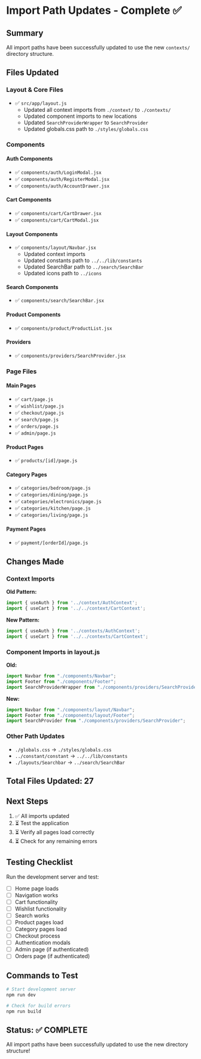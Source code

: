 # Import Path Updates - Complete ✅

## Summary
All import paths have been successfully updated to use the new `contexts/` directory structure.

## Files Updated

### Layout & Core Files
- ✅ `src/app/layout.js`
  - Updated all context imports from `./context/` to `./contexts/`
  - Updated component imports to new locations
  - Updated `SearchProviderWrapper` to `SearchProvider`
  - Updated globals.css path to `./styles/globals.css`

### Components

#### Auth Components
- ✅ `components/auth/LoginModal.jsx`
- ✅ `components/auth/RegisterModal.jsx`
- ✅ `components/auth/AccountDrawer.jsx`

#### Cart Components
- ✅ `components/cart/CartDrawer.jsx`
- ✅ `components/cart/CartModal.jsx`

#### Layout Components
- ✅ `components/layout/Navbar.jsx`
  - Updated context imports
  - Updated constants path to `../../lib/constants`
  - Updated SearchBar path to `../search/SearchBar`
  - Updated icons path to `../icons`

#### Search Components
- ✅ `components/search/SearchBar.jsx`

#### Product Components
- ✅ `components/product/ProductList.jsx`

#### Providers
- ✅ `components/providers/SearchProvider.jsx`

### Page Files

#### Main Pages
- ✅ `cart/page.js`
- ✅ `wishlist/page.js`
- ✅ `checkout/page.js`
- ✅ `search/page.js`
- ✅ `orders/page.js`
- ✅ `admin/page.js`

#### Product Pages
- ✅ `products/[id]/page.js`

#### Category Pages
- ✅ `categories/bedroom/page.js`
- ✅ `categories/dining/page.js`
- ✅ `categories/electronics/page.js`
- ✅ `categories/kitchen/page.js`
- ✅ `categories/living/page.js`

#### Payment Pages
- ✅ `payment/[orderId]/page.js`

## Changes Made

### Context Imports
**Old Pattern:**
```javascript
import { useAuth } from '../context/AuthContext';
import { useCart } from '../../context/CartContext';
```

**New Pattern:**
```javascript
import { useAuth } from '../contexts/AuthContext';
import { useCart } from '../../contexts/CartContext';
```

### Component Imports in layout.js
**Old:**
```javascript
import Navbar from "./components/Navbar";
import Footer from "./components/Footer";
import SearchProviderWrapper from "./components/providers/SearchProviderWrapper";
```

**New:**
```javascript
import Navbar from "./components/layout/Navbar";
import Footer from "./components/layout/Footer";
import SearchProvider from "./components/providers/SearchProvider";
```

### Other Path Updates
- `./globals.css` → `./styles/globals.css`
- `../constant/constant` → `../../lib/constants`
- `./layouts/Searchbar` → `../search/SearchBar`

## Total Files Updated: 27

## Next Steps

1. ✅ All imports updated
2. ⏳ Test the application
3. ⏳ Verify all pages load correctly
4. ⏳ Check for any remaining errors

## Testing Checklist

Run the development server and test:
- [ ] Home page loads
- [ ] Navigation works
- [ ] Cart functionality
- [ ] Wishlist functionality
- [ ] Search works
- [ ] Product pages load
- [ ] Category pages load
- [ ] Checkout process
- [ ] Authentication modals
- [ ] Admin page (if authenticated)
- [ ] Orders page (if authenticated)

## Commands to Test

```bash
# Start development server
npm run dev

# Check for build errors
npm run build
```

## Status: ✅ COMPLETE

All import paths have been successfully updated to use the new directory structure!
